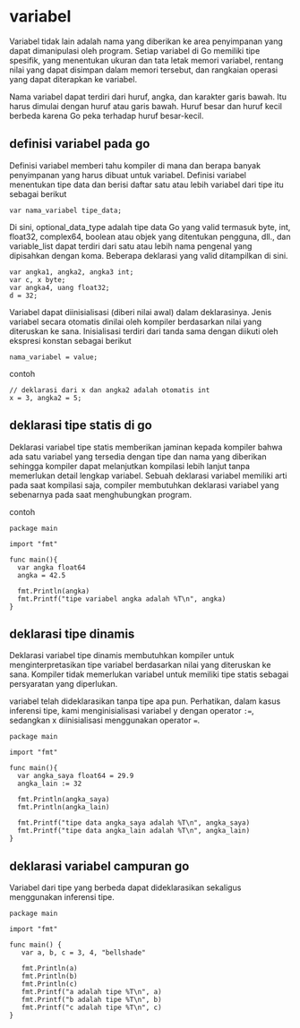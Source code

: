 # variabel

Variabel tidak lain adalah nama yang diberikan ke area penyimpanan yang dapat dimanipulasi oleh program. Setiap variabel di Go memiliki tipe spesifik, yang menentukan ukuran dan tata letak memori variabel, rentang nilai yang dapat disimpan dalam memori tersebut, dan rangkaian operasi yang dapat diterapkan ke variabel.

Nama variabel dapat terdiri dari huruf, angka, dan karakter garis bawah. Itu harus dimulai dengan huruf atau garis bawah. Huruf besar dan huruf kecil berbeda karena Go peka terhadap huruf besar-kecil.

## definisi variabel pada go

Definisi variabel memberi tahu kompiler di mana dan berapa banyak penyimpanan yang harus dibuat untuk variabel. Definisi variabel menentukan tipe data dan berisi daftar satu atau lebih variabel dari tipe itu sebagai berikut

```
var nama_variabel tipe_data;
```

Di sini, optional_data_type adalah tipe data Go yang valid termasuk byte, int, float32, complex64, boolean atau objek yang ditentukan pengguna, dll., dan variable_list dapat terdiri dari satu atau lebih nama pengenal yang dipisahkan dengan koma. Beberapa deklarasi yang valid ditampilkan di sini.

```
var angka1, angka2, angka3 int;
var c, x byte;
var angka4, uang float32;
d = 32;
```

Variabel dapat diinisialisasi (diberi nilai awal) dalam deklarasinya. Jenis variabel secara otomatis dinilai oleh kompiler berdasarkan nilai yang diteruskan ke sana. Inisialisasi terdiri dari tanda sama dengan diikuti oleh ekspresi konstan sebagai berikut

```
nama_variabel = value;
```
contoh
```
// deklarasi dari x dan angka2 adalah otomatis int
x = 3, angka2 = 5;
```

## deklarasi tipe statis di go

Deklarasi variabel tipe statis memberikan jaminan kepada kompiler bahwa ada satu variabel yang tersedia dengan tipe dan nama yang diberikan sehingga kompiler dapat melanjutkan kompilasi lebih lanjut tanpa memerlukan detail lengkap variabel. Sebuah deklarasi variabel memiliki arti pada saat kompilasi saja, compiler membutuhkan deklarasi variabel yang sebenarnya pada saat menghubungkan program.

contoh

```golang
package main

import "fmt"

func main(){
  var angka float64
  angka = 42.5
  
  fmt.Println(angka)
  fmt.Printf("tipe variabel angka adalah %T\n", angka)
}
```

## deklarasi tipe dinamis

Deklarasi variabel tipe dinamis membutuhkan kompiler untuk menginterpretasikan tipe variabel berdasarkan nilai yang diteruskan ke sana. Kompiler tidak memerlukan variabel untuk memiliki tipe statis sebagai persyaratan yang diperlukan.

variabel telah dideklarasikan tanpa tipe apa pun. Perhatikan, dalam kasus inferensi tipe, kami menginisialisasi variabel y dengan operator ``:=``, sedangkan x diinisialisasi menggunakan operator ``=``.

```golang
package main

import "fmt"

func main(){
  var angka_saya float64 = 29.9
  angka_lain := 32
  
  fmt.Println(angka_saya)
  fmt.Println(angka_lain)

  fmt.Printf("tipe data angka_saya adalah %T\n", angka_saya)
  fmt.Printf("tipe data angka_lain adalah %T\n", angka_lain)
}
```

## deklarasi variabel campuran go

Variabel dari tipe yang berbeda dapat dideklarasikan sekaligus menggunakan inferensi tipe.

```golang
package main

import "fmt"

func main() {
   var a, b, c = 3, 4, "bellshade"  
	
   fmt.Println(a)
   fmt.Println(b)
   fmt.Println(c)
   fmt.Printf("a adalah tipe %T\n", a)
   fmt.Printf("b adalah tipe %T\n", b)
   fmt.Printf("c adalah tipe %T\n", c)
}

```
